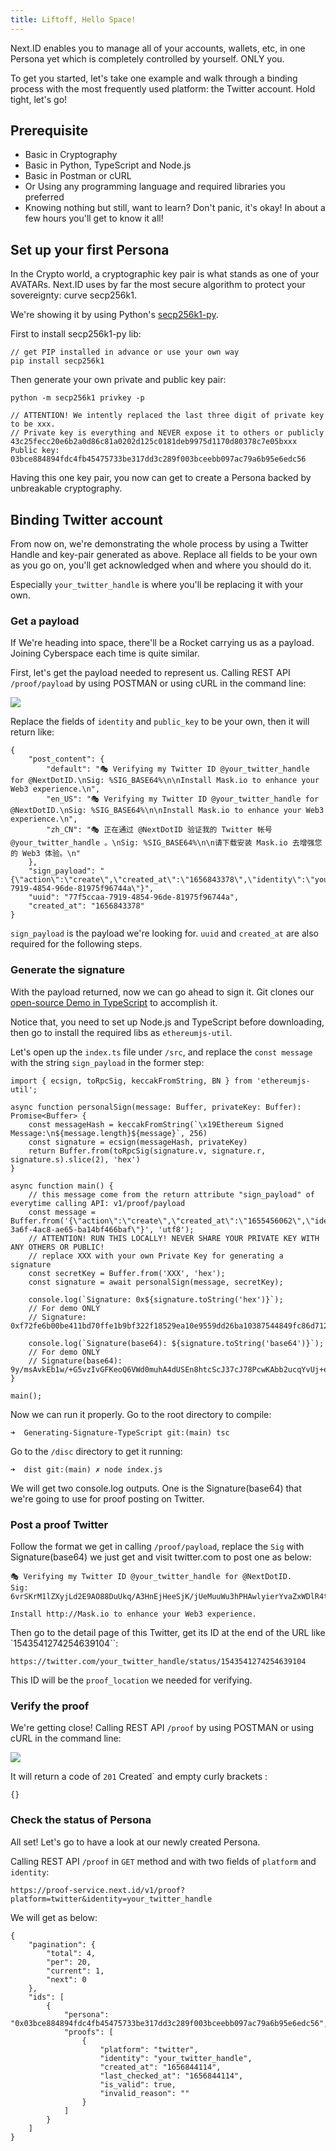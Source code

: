 ```yaml
---
title: Liftoff, Hello Space!
---
```


Next.ID enables you to manage all of your accounts, wallets, etc, in one Persona yet which is completely controlled by yourself. ONLY you.

To get you started, let's take one example and walk through a binding process with the most frequently used platform: the Twitter account. Hold tight, let's go!

## Prerequisite
- Basic in Cryptography
- Basic in Python, TypeScript and Node.js
- Basic in Postman or cURL
- Or Using any programming language and required libraries you preferred
- Knowing nothing but still, want to learn? Don't panic, it's okay! In about a few hours you'll get to know it all!

## Set up your first Persona

In the Crypto world, a cryptographic key pair is what stands as one of your AVATARs. Next.ID uses by far the most secure algorithm to protect your sovereignty: curve secp256k1.

We're showing it by using Python's [secp256k1-py](https://pypi.org/project/secp256k1/).

First to install secp256k1-py lib:

```
// get PIP installed in advance or use your own way
pip install secp256k1
```

Then generate your own private and public key pair:

```
python -m secp256k1 privkey -p

// ATTENTION! We intently replaced the last three digit of private key to be xxx.
// Private key is everything and NEVER expose it to others or publicly
43c25fecc20e6b2a0d86c81a0202d125c0181deb9975d1170d80378c7e05bxxx
Public key: 03bce884894fdc4fb45475733be317dd3c289f003bceebb097ac79a6b95e6edc56
```

Having this one key pair, you now can get to create a Persona backed by unbreakable cryptography.

## Binding Twitter account

From now on, we're demonstrating the whole process by using a Twitter Handle and key-pair generated as above. Replace all fields to be your own as you go on, you'll get acknowledged when and where you should do it.

Especially `your_twitter_handle` is where you'll be replacing it with your own.

### Get a payload

If We're heading into space, there'll be a Rocket carrying us as a payload. Joining Cyberspace each time is quite similar.

First, let's get the payload needed to represent us. Calling REST API `/proof/payload` by using POSTMAN or using cURL in the command line:

![](../../static/img/get-payload.png)

Replace the fields of `identity` and `public_key` to be your own, then it will return like:

```
{
    "post_content": {
        "default": "🎭 Verifying my Twitter ID @your_twitter_handle for @NextDotID.\nSig: %SIG_BASE64%\n\nInstall Mask.io to enhance your Web3 experience.\n",
        "en_US": "🎭 Verifying my Twitter ID @your_twitter_handle for @NextDotID.\nSig: %SIG_BASE64%\n\nInstall Mask.io to enhance your Web3 experience.\n",
        "zh_CN": "🎭 正在通过 @NextDotID 验证我的 Twitter 帐号 @your_twitter_handle 。\nSig: %SIG_BASE64%\n\n请下载安装 Mask.io 去增强您的 Web3 体验。\n"
    },
    "sign_payload": "{\"action\":\"create\",\"created_at\":\"1656843378\",\"identity\":\"your_twitter_handle\",\"platform\":\"twitter\",\"prev\":\"KNyNFtvhlRVJh/oU6RryK2n+C2dja9aLQPjlv5VHMsQErZROojEmMAgmeEQVC094EOuHIYcv3lCYXf8d3zqDCQE=\",\"uuid\":\"77f5ccaa-7919-4854-96de-81975f96744a\"}",
    "uuid": "77f5ccaa-7919-4854-96de-81975f96744a",
    "created_at": "1656843378"
}
```

`sign_payload` is the payload we're looking for. `uuid` and `created_at` are also required for the following steps.

### Generate the signature

With the payload returned, now we can go ahead to sign it. Git clones our [open-source Demo in TypeScript](https://github.com/nextdotid/Generating-Signature-TypeScript) to accomplish it.

Notice that, you need to set up Node.js and TypeScript before downloading, then go to install the required libs as `ethereumjs-util`.

Let's open up the `index.ts` file under `/src`, and replace the `const message` with the string `sign_payload` in the former step:

```
import { ecsign, toRpcSig, keccakFromString, BN } from 'ethereumjs-util';

async function personalSign(message: Buffer, privateKey: Buffer): Promise<Buffer> {
    const messageHash = keccakFromString(`\x19Ethereum Signed Message:\n${message.length}${message}`, 256)
    const signature = ecsign(messageHash, privateKey)
    return Buffer.from(toRpcSig(signature.v, signature.r, signature.s).slice(2), 'hex')
}

async function main() {
    // this message come from the return attribute "sign_payload" of everytime calling API: v1/proof/payload
    const message = Buffer.from('{\"action\":\"create\",\"created_at\":\"1655456062\",\"identity\":\"your_twitter_handle\",\"platform\":\"twitter\",\"prev\":\"+2uzlxoVZbIHneWjJH4mG+oTpza0eOQgOdyS3qHXqExI8O3hi4BUi1LEDNFUDqhvoZ2KCHY8VRyF6SSwwW4jrgA=\",\"uuid\":\"353449e6-3a6f-4ac8-ae65-ba14bf466baf\"}', 'utf8');
    // ATTENTION! RUN THIS LOCALLY! NEVER SHARE YOUR PRIVATE KEY WITH ANY OTHERS OR PUBLIC!
    // replace XXX with your own Private Key for generating a signature
    const secretKey = Buffer.from('XXX', 'hex');
    const signature = await personalSign(message, secretKey);

    console.log(`Signature: 0x${signature.toString('hex')}`);
    // For demo ONLY
    // Signature: 0xf72fe6b00be411bd70ffe1b9bf322f18529ea10e9559dd26ba10387544849fc86d712709dfb709efc3dcc0a01b6f6b9ca98bd48fe780d58921f4926c6f2c0b871b

    console.log(`Signature(base64): ${signature.toString('base64')}`);
    // For demo ONLY
    // Signature(base64): 9y/msAvkEb1w/+G5vzIvGFKeoQ6VWd0muhA4dUSEn8htcScJ37cJ78PcwKAbb2ucqYvUj+eA1Ykh9JJsbywLhxs=
}

main();
```

Now we can run it properly. Go to the root directory to compile:

```
➜  Generating-Signature-TypeScript git:(main) tsc
```

Go to the `/disc` directory to get it running:

```
➜  dist git:(main) ✗ node index.js
```

We will get two console.log outputs. One is the Signature(base64) that we're going to use for proof posting on Twitter.

### Post a proof Twitter

Follow the format we get in calling `/proof/payload`, replace the `Sig` with Signature(base64) we just get and visit twitter.com to post one as below:

```
🎭 Verifying my Twitter ID @your_twitter_handle for @NextDotID.
Sig: 6vrSKrM1lZXyjLd2E9AO88DuUkq/A3HnEjHeeSjK/jUeMuuWu3hPHAwlyierYvaZxWDlR4trVpI2JTSZefqGERw=

Install http://Mask.io to enhance your Web3 experience.
```

Then go to the detail page of this Twitter, get its ID at the end of the URL like `1543541274254639104``:

```
https://twitter.com/your_twitter_handle/status/1543541274254639104
```

This ID will be the `proof_location` we needed for verifying.

### Verify the proof

We're getting close! Calling REST API `/proof` by using POSTMAN or using cURL in the command line:

![](../../static/img/verify-post.png)

It will return a code of `201` Created` and empty curly brackets :

```
{}
```

### Check the status of Persona

All set! Let's go to have a look at our newly created Persona.

Calling REST API `/proof` in `GET` method and with two fields of `platform` and `identity`:

```
https://proof-service.next.id/v1/proof?platform=twitter&identity=your_twitter_handle
```

We will get as below:

```
{
    "pagination": {
        "total": 4,
        "per": 20,
        "current": 1,
        "next": 0
    },
    "ids": [
        {
            "persona": "0x03bce884894fdc4fb45475733be317dd3c289f003bceebb097ac79a6b95e6edc56",
            "proofs": [
                {
                    "platform": "twitter",
                    "identity": "your_twitter_handle",
                    "created_at": "1656844114",
                    "last_checked_at": "1656844114",
                    "is_valid": true,
                    "invalid_reason": ""
                }
            ]
        }
    ]
}
```


